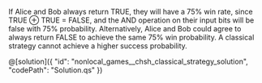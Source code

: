 If Alice and Bob always return TRUE, they will have a 75% win rate, since TRUE ⊕ TRUE = FALSE, and the AND operation on their input bits will be false with 75% probability.
Alternatively, Alice and Bob could agree to always return FALSE to achieve the same 75% win probability. A classical strategy cannot achieve a higher success probability.

@[solution]({
    "id": "nonlocal_games__chsh_classical_strategy_solution",
    "codePath": "Solution.qs"
})
